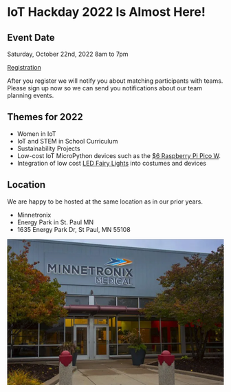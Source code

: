 # IoT Hackday 2022 Is Almost Here!

## Event Date

Saturday, October 22nd, 2022 8am to 7pm

[Registration](https://www.eventbrite.com/e/iot-hackday-tickets-399059837717)

After you register we will notify you about matching participants with teams.  Please sign up now so we can send you notifications about our team planning events.

## Themes for 2022

* Women in IoT
* IoT and STEM in School Curriculum
* Sustainability Projects
* Low-cost IoT MicroPython devices such as the [$6 Raspberry Pi Pico W](https://www.raspberrypi.com/news/raspberry-pi-pico-w-your-6-iot-platform/).
* Integration of low cost [LED Fairy Lights](https://www.amazon.com/ALOVECO-Changing-Christmas-Halloween-Decorative/dp/B08TBF3DJJ) into costumes and devices

## Location

We are happy to be hosted at the same location as in our prior years.

* Minnetronix
* Energy Park in St. Paul MN
* 1635 Energy Park Dr, St Paul, MN 55108

![](img/minnetronix.png)
